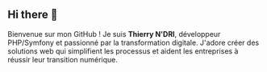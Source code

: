 ## Hi there 👋

Bienvenue sur mon GitHub ! Je suis **Thierry N'DRI**, développeur PHP/Symfony et passionné par la transformation digitale. J'adore créer des solutions web qui simplifient les processus et aident les entreprises à réussir leur transition numérique.
<!--
**thiers225/thiers225** is a ✨ _special_ ✨ repository because its `README.md` (this file) appears on your GitHub profile.

Here are some ideas to get you started:

- 🔭 I’m currently working on ...
- 🌱 I’m currently learning ...
- 👯 I’m looking to collaborate on ...
- 🤔 I’m looking for help with ...
- 💬 Ask me about ...
- 📫 How to reach me: ...
- 😄 Pronouns: ...
- ⚡ Fun fact: ...
-->
